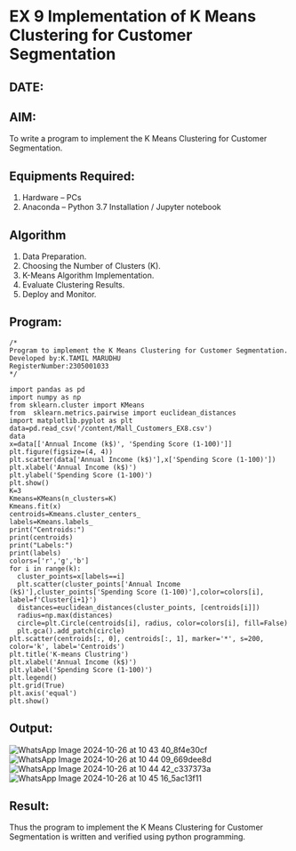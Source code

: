 # EX 9 Implementation of K Means Clustering for Customer Segmentation
## DATE:
## AIM:
To write a program to implement the K Means Clustering for Customer Segmentation.

## Equipments Required:
1. Hardware – PCs
2. Anaconda – Python 3.7 Installation / Jupyter notebook

## Algorithm
1. Data Preparation.
2. Choosing the Number of Clusters (K).
3. K-Means Algorithm Implementation.
4. Evaluate Clustering Results.
5. Deploy and Monitor.
## Program:
```
/*
Program to implement the K Means Clustering for Customer Segmentation.
Developed by:K.TAMIL MARUDHU 
RegisterNumber:2305001033  
*/
```
```
import pandas as pd
import numpy as np
from sklearn.cluster import KMeans
from  sklearn.metrics.pairwise import euclidean_distances
import matplotlib.pyplot as plt
data=pd.read_csv('/content/Mall_Customers_EX8.csv')
data
x=data[['Annual Income (k$)', 'Spending Score (1-100)']]
plt.figure(figsize=(4, 4))
plt.scatter(data['Annual Income (k$)'],x['Spending Score (1-100)'])
plt.xlabel('Annual Income (k$)')
plt.ylabel('Spending Score (1-100)')
plt.show()
K=3
Kmeans=KMeans(n_clusters=K)
Kmeans.fit(x)
centroids=Kmeans.cluster_centers_
labels=Kmeans.labels_
print("Centroids:")
print(centroids)
print("Labels:")
print(labels)
colors=['r','g','b']
for i in range(k):
  cluster_points=x[labels==i]
  plt.scatter(cluster_points['Annual Income (k$)'],cluster_points['Spending Score (1-100)'],color=colors[i], label=f'Cluster{i+1}')
  distances=euclidean_distances(cluster_points, [centroids[i]])
  radius=np.max(distances)
  circle=plt.Circle(centroids[i], radius, color=colors[i], fill=False)
  plt.gca().add_patch(circle)
plt.scatter(centroids[:, 0], centroids[:, 1], marker='*', s=200, color='k', label='Centroids')
plt.title('K-means Clustring')
plt.xlabel('Annual Income (k$)')
plt.ylabel('Spending Score (1-100)')
plt.legend()
plt.grid(True)
plt.axis('equal')
plt.show()
```

## Output:
![WhatsApp Image 2024-10-26 at 10 43 40_8f4e30cf](https://github.com/user-attachments/assets/1fe5387e-81e7-4fcf-956f-e5635702099a)
![WhatsApp Image 2024-10-26 at 10 44 09_669dee8d](https://github.com/user-attachments/assets/c884d378-98b3-4c44-b086-4d8f491febef)
![WhatsApp Image 2024-10-26 at 10 44 42_c337373a](https://github.com/user-attachments/assets/cd1c077b-09b0-4ae2-a168-9bb83cd17b44)
![WhatsApp Image 2024-10-26 at 10 45 16_5ac13f11](https://github.com/user-attachments/assets/00b5b941-a160-463a-b609-986cec37693f)

## Result:
Thus the program to implement the K Means Clustering for Customer Segmentation is written and verified using python programming.
